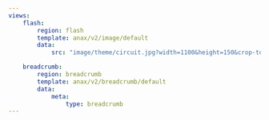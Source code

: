 ```yaml
---
views:
    flash:
        region: flash
        template: anax/v2/image/default
        data:
            src: "image/theme/circuit.jpg?width=1100&height=150&crop-to-fit&area=0,0,30,0"

    breadcrumb:
        region: breadcrumb
        template: anax/v2/breadcrumb/default
        data:
            meta:
                type: breadcrumb
---
```

